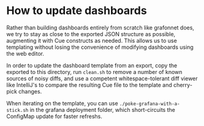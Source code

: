 # How to update dashboards

Rather than building dashboards entirely from scratch like grafonnet does, we try to stay as close to the exported JSON
structure as possible, augmenting it with Cue constructs as needed. This allows us to use templating without losing the
convenience of modifying dashboards using the web editor.

In order to update the dashboard template from an export, copy the exported to this directory, run `clean.sh` to remove
a number of known sources of noisy diffs, and use a competent whitespace-tolerant diff viewer like IntelliJ's to compare
the resulting Cue file to the template and cherry-pick changes.

When iterating on the template, you can use `./poke-grafana-with-a-stick.sh` in the grafana deployment folder, which
short-circuits the ConfigMap update for faster refreshs.
